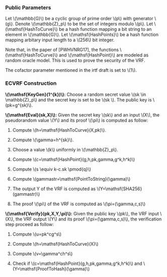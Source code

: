 

### Public Parameters

Let \\(\mathbb{G}\\) be a cyclic group of prime order \\(p\\) with generator \\(g\\). Denote \\(\mathbb{Z}_p\\) to be the set of integers modulo \\(p\\). Let \\(\mathsf{HashToCurve}\\) be a hash function mapping a bit string to an element in \\(\mathbb{G}\\). Let \\(\mathsf{HashPoints}\\) be a hash function mapping arbitary input length to a \\(256\\) bit integer.

Note that, in the paper of [PWHVNRG17], the functions \\(\mathsf{HashToCurve}\\) and \\(\mathsf{HashPoint}\\) are modeled as random oracle model. This is used to prove the security of the VRF. 

The cofactor parameter mentioned in the irtf draft is set to \\(1\\).


### ECVRF Construction



**\\(\mathsf{KeyGen}(1^{k})\\):** Choose a random secret value \\(sk \in 
\mathbb{Z}_p\\) and the secret key is set to be \\(sk \\). The public key
is  \\(pk=g^{sk}\\).                                                     


**\\(\mathsf{Eval}(sk,X)\\):** Given the secret key \\(sk\\) and an input \\(X\\), the pseudorandom value \\(Y\\) and its proof \\(\pi\\) is computed as follow:

1. Compute \\(h=\mathsf{HashToCurve}(X,pk)\\).

1. Compute \\(\gamma=h^{sk}\\).

1. Choose a value \\(k\\) uniformly in \\(\mathbb{Z}_p\\).

1. Compute \\(c=\mathsf{HashPoint}(g,h,pk,gamma,g^k,h^k)\\)

1. Compute \\(s \equiv k-c.sk \pmod{q}\\)

1. Compute \\(gammastr=\mathsf{PointToString}(\gamma)\\)

1. The output Y of the VRF is computed as \\(Y=\mathsf{SHA256}(gammastr)\\)

1. The proof \\(\pi\\) of the VRF is computed as \\(\pi=(\gamma,c,s)\\) 

**\\(\mathsf{Verify}(pk,X,Y,\pi)\\):** Given the public key \\(pk\\), the VRF input \\(X\\), the VRF output \\(Y\\) and its proof \\(\pi=(\gamma,c,s)\\), the verification step proceed as follow:

1. Compute \\(u=pk^cg^s\\)

1. Compute \\(h=\mathsf{HashToCurve}(X)\\)

1. Compute \\(v=\gamma^ch^s\\)

1. Check if \\(c=\mathsf{HashPoint}(g,h,pk,gamma,g^k,h^k)\\) and \\(Y=\mathsf{ProofToHash}(\gamma)\\)

